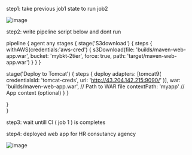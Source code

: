 

step1: take previous job1 state to run job2 

![image](https://github.com/user-attachments/assets/7029a458-d3b8-444a-a859-d9fa5f05034b)


step2: write  pipeline script below and dont run 

pipeline {
agent any
stages {
    stage('S3download') {
      steps {
    withAWS(credentials:'aws-cred') {
        s3Download(file: 'builds/maven-web-app.war', bucket: 'mybkt-2tier', force: true, path: 'target/maven-web-app.war')
      }
    }
    }

  stage('Deploy to Tomcat') {
            steps {
                deploy adapters: [tomcat9(
                  credentialsId: 'tomcat-creds',
                  url: 'http://43.204.142.215:9090/'
                )], 
                war: 'builds/maven-web-app.war',  // Path to WAR file
                contextPath: 'myapp'        // App context (optional)
            }
        }
    
}   
}



step3: wait untill CI ( job 1 )  is completes 

step4: deployed web app for HR consutancy agency 


![image](https://github.com/user-attachments/assets/ba1cfe91-9d30-4aae-87e2-57ceb21c5eac)
